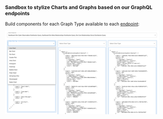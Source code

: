 ### Sandbox to stylize Charts and Graphs based on our GraphQL endpoints

Build components for each Graph Type available to each [endpoint](https://github.com/eliataylor/cosmo-charts/blob/master/src/index.tsx#L12):

![](public/screenshot.png)
